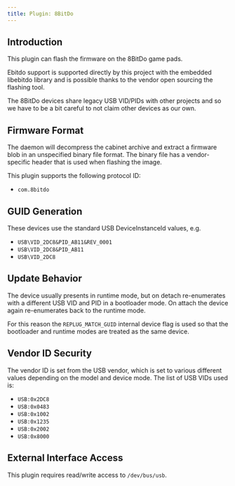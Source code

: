 ```yaml
---
title: Plugin: 8BitDo
---
```


## Introduction

This plugin can flash the firmware on the 8BitDo game pads.

Ebitdo support is supported directly by this project with the embedded libebitdo
library and is possible thanks to the vendor open sourcing the flashing tool.

The 8BitDo devices share legacy USB VID/PIDs with other projects and so we have
to be a bit careful to not claim other devices as our own.

## Firmware Format

The daemon will decompress the cabinet archive and extract a firmware blob in
an unspecified binary file format. The binary file has a vendor-specific header
that is used when flashing the image.

This plugin supports the following protocol ID:

* `com.8bitdo`

## GUID Generation

These devices use the standard USB DeviceInstanceId values, e.g.

* `USB\VID_2DC8&PID_AB11&REV_0001`
* `USB\VID_2DC8&PID_AB11`
* `USB\VID_2DC8`

## Update Behavior

The device usually presents in runtime mode, but on detach re-enumerates with a
different USB VID and PID in a bootloader mode. On attach the device again
re-enumerates back to the runtime mode.

For this reason the `REPLUG_MATCH_GUID` internal device flag is used so that
the bootloader and runtime modes are treated as the same device.

## Vendor ID Security

The vendor ID is set from the USB vendor, which is set to various different
values depending on the model and device mode. The list of USB VIDs used is:

* `USB:0x2DC8`
* `USB:0x0483`
* `USB:0x1002`
* `USB:0x1235`
* `USB:0x2002`
* `USB:0x8000`

## External Interface Access

This plugin requires read/write access to `/dev/bus/usb`.
